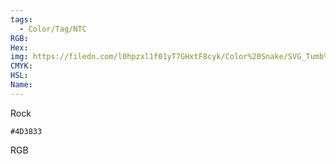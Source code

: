 ```yaml
---
tags:
  - Color/Tag/NTC
RGB:
Hex:
img: https://filedn.com/l0hpzxl1f01yT7GHxtF8cyk/Color%20Snake/SVG_Tumb%20Mass%20No%20Name/4D3833.svg
CMYK:
HSL:
Name:
---
```

Rock
```palette
#4D3833
```
RGB
